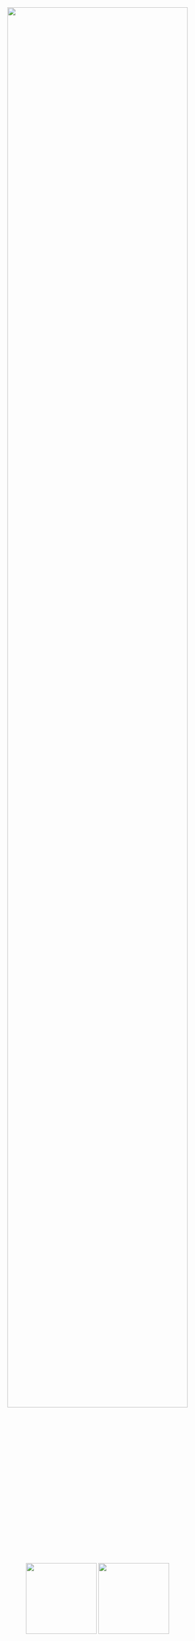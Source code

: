 <div align="center" display="Flex">
  <img width="90%" src="https://cdn.jsdelivr.net/gh/luguosong/images@master/blog-img/225813708-98b745f2-7d22-48cf-9150-083f1b00d6c9.gif"/>
</div>
<div align="center" display="Flex">
 <img height="160em" src="https://github-readme-stats.vercel.app/api/top-langs/?username=luguosong&theme=github_dark&layout=compact&hide=scss,css&langs_count=10&locale=cn"/>
 <img height="160em" src="https://github-readme-stats.vercel.app/api?username=luguosong&show_icons=true&theme=github_dark&include_all_commits=true&hide=prs,contribs&rank_icon=github&locale=cn"/>
</div>


